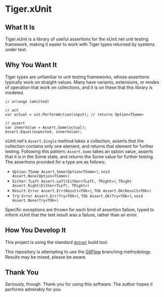 # Tiger.xUnit

## What It Is

Tiger.xUnit is a library of useful assertions for the xUnit.net unit testing framework, making it easier to work with Tiger types returned by systems under test.

## Why You Want It

Tiger types are unfamiliar to unit testing frameworks, whose assertions typically work on straight-values. Many have variants, extensions, or modes of operation that work on collections, and it is on these that this library is modeled.

```
// arrange (omitted)

// act
var actual = sut.PerformAction(input); // returns Option<TSome>

// assert
var innerValue = Assert.Some(actual);
Assert.Equal(expected, innerValue);
```

xUnit.net's `Assert.Single` method takes a collection, asserts that the collection contains only one element, and returns that element for further testing. Following this pattern: `Assert.Some` takes an option value, asserts that it is in the Some state, and returns the Some value for further testing. The assertions provided for a type are as follows:

- `Option`: `TSome Assert.Some(Option<TSome>)`, `void Assert.None(Option<TSome>)`
- `Either`: `TLeft Assert.Left(Either<TLeft, TRight>)`, `TRight Assert.Right(Either<TLeft, TRight>)`
- `Result`: `Error Assert.Err(Result<TOk>)`, `TOk Assert.Ok(Result<TOk>)`
- `Try`: `Error Assert.Err(Try<TOk>)`, `TOk Assert.Ok(Try<TOk>)`, `void Assert.None(Try<TOk>)`

Specific exceptions are thrown for each kind of assertion failure, typed to inform xUnit that the test result was a failure, rather than an error.

## How You Develop It

This project is using the standard [`dotnet`](https://dot.net) build tool.

This repository is attempting to use the [GitFlow](http://jeffkreeftmeijer.com/2010/why-arent-you-using-git-flow/) branching methodology. Results may be mixed, please be aware.

## Thank You

Seriously, though. Thank you for using this software. The author hopes it performs admirably for you.
